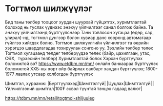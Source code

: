 # Тогтмол шилжүүлэг
Бид таны төлбөр тооцоог хурдан шуурхай гүйцэтгэх, хуримтлалтай болоход нь туслах үүднээс энэхүү үйлчилгээг санал болгож байна.
Та энэхүү үйлчилгээнд бүртгүүлснээр Таны товлосон хугацаа (өдөр, сар, улирал)-нд, тогтмол дүнгээр болон хувиар данс хооронд автоматаар гүйлгээ хийгдэх болно.
Тогтмол шилжүүлгийн үйлчилгээг та өөрийн хэрэгцээ шаардлагадаа тохируулан сонгоно уу.
Зээлийн төлбөр төлөх
Тогтмол хугацаанд төлдөг төлбөрүүдээ төлөх (байр, цахилгаан, утас, СӨХ,  түрээсийн төлбөр)
Хуримтлалтай болох
Хэрхэн бүртгүүлэх боломжтой вэ?
https://www.etdbm.mn/mn/ онлайн банкаараа бүртгүүлэх боломжтой
ХХБ-ны өөрт ойр байрлах салбарт хандан бүртгүүлэх;
1800-1977 лавлах утсаар холбогдон бүртгүүлэх

Шимтгэл, хураамж:
|Бүртгүүлэхэд|Шимтгэлгүй|
|Цуцлах|Шимтгэлгүй|
|Үйлчилгээний шимтгэл|100₮ эсвэл түүнтэй тэнцэх гадаад валют​|

https://tdbm.mn/mn/retail/togtmol-shiljuuleg